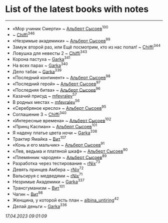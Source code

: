 # List of the latest books with notes
---

* «Мор учиник Смерти» ~ [Альберт Сысоев](users/474/47446642-vkontakte)<sup>100</sup>
*  ~ [Chiffi](users/105/105831994080785626680-google)<sup>346</sup>
* «Незримые академики» ~ [Альберт Сысоев](users/474/47446642-vkontakte)<sup>99</sup>
* Замуж второй раз, или Ещё посмотрим, кто из нас попал! ~ [Chiffi](users/105/105831994080785626680-google)<sup>344</sup>
* Ловушка для невесты 2 ~ [Chiffi](users/105/105831994080785626680-google)<sup>343</sup>
* Корона пастуха ~ [Garka](users/115/115753719718250012620-google)<sup>341</sup>
* На всех парах ~ [Garka](users/115/115753719718250012620-google)<sup>340</sup>
* Дело табак ~ [Garka](users/115/115753719718250012620-google)<sup>339</sup>
* «Последний континент» ~ [Альберт Сысоев](users/474/47446642-vkontakte)<sup>98</sup>
* «Последний герой» ~ [Альберт Сысоев](users/474/47446642-vkontakte)<sup>97</sup>
* «Последняя битва» ~ [Альберт Сысоев](users/474/47446642-vkontakte)<sup>96</sup>
* Казачий присуд ~ [mfevralev](users/140/140966150-vkontakte)<sup>57</sup>
* В родных местах ~ [mfevralev](users/140/140966150-vkontakte)<sup>56</sup>
* «Серебряное кресло» ~ [Альберт Сысоев](users/474/47446642-vkontakte)<sup>95</sup>
* Соглашение 3 ~ [Chiffi](users/105/105831994080785626680-google)<sup>340</sup>
* «Интересные времена» ~ [Альберт Сысоев](users/474/47446642-vkontakte)<sup>102</sup>
* «Принц Каспиан» ~ [Альберт Сысоев](users/474/47446642-vkontakte)<sup>101</sup>
* Я надену платье цвета ночи ~ [Garka](users/115/115753719718250012620-google)<sup>338</sup>
* Трактир Ямайка ~ [Вит](users/300/300273923-vkontakte)<sup>107</sup>
* «Конь и его мальчик» ~ [Альберт Сысоев](users/474/47446642-vkontakte)<sup>91</sup>
* «Лев, ведьма и платяной шкаф» ~ [Альберт Сысоев](users/474/47446642-vkontakte)<sup>90</sup>
* «Племянник чародея» ~ [Альберт Сысоев](users/474/47446642-vkontakte)<sup>89</sup>
* Разработка через тестирование ~ [rNix](users/227/22742452-yandex)<sup>73</sup>
* Девять принцев Амбера ~ [rNix](users/227/22742452-yandex)<sup>72</sup>
* Вальсируя с медведями ~ [rNix](users/227/22742452-yandex)<sup>71</sup>
* Незримые Академики ~ [Garka](users/115/115753719718250012620-google)<sup>337</sup>
* Трансгуманизм ~ [Вит](users/300/300273923-vkontakte)<sup>101</sup>
* Чагин ~ [Вит](users/300/300273923-vkontakte)<sup>98</sup>
* Женщина, у которой есть план ~ [albina_untiring](users/257/2579695-vkontakte)<sup>42</sup>
* Делай деньги ~ [Garka](users/115/115753719718250012620-google)<sup>336</sup>


_17.04.2023 09:01:09_
